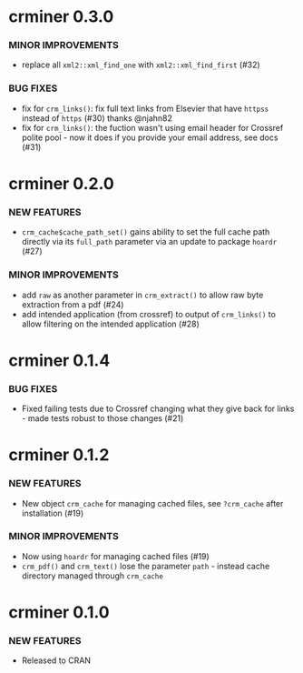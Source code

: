 crminer 0.3.0
=============

### MINOR IMPROVEMENTS

* replace all `xml2::xml_find_one` with `xml2::xml_find_first` (#32)

### BUG FIXES

* fix for `crm_links()`: fix full text links from Elsevier that have `httpss` instead of `https`  (#30) thanks @njahn82
* fix for `crm_links()`: the fuction wasn't using email header for Crossref polite pool - now it does if you provide your email address, see docs (#31)


crminer 0.2.0
=============

### NEW FEATURES

* `crm_cache$cache_path_set()` gains ability to set the full cache path directly via its `full_path` parameter via an update to package `hoardr`   (#27)

### MINOR IMPROVEMENTS

* add `raw` as another parameter in `crm_extract()` to allow raw byte extraction from a pdf (#24)
* add intended application (from crossref) to output of `crm_links()` to allow filtering on the intended application (#28)


crminer 0.1.4
=============

### BUG FIXES

* Fixed failing tests due to Crossref changing what they give
back for links - made tests robust to those changes (#21)


crminer 0.1.2
=============

### NEW FEATURES

* New object `crm_cache` for managing cached files, see `?crm_cache`
after installation (#19)

### MINOR IMPROVEMENTS

* Now using `hoardr` for managing cached files (#19)
* `crm_pdf()` and `crm_text()` lose the parameter `path` - instead cache
directory managed through `crm_cache`


crminer 0.1.0
=============

### NEW FEATURES

* Released to CRAN
